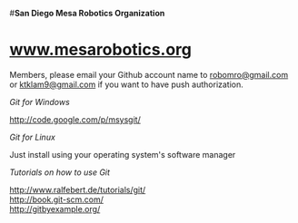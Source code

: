 #**San Diego Mesa Robotics Organization**
# www.mesarobotics.org

Members, please email your Github account name to robomro@gmail.com or ktklam9@gmail.com if you want to have push authorization.

*Git for Windows*

http://code.google.com/p/msysgit/

*Git for Linux*

Just install using your operating system's software manager

*Tutorials on how to use Git*

http://www.ralfebert.de/tutorials/git/
<br>http://book.git-scm.com/
<br>http://gitbyexample.org/
